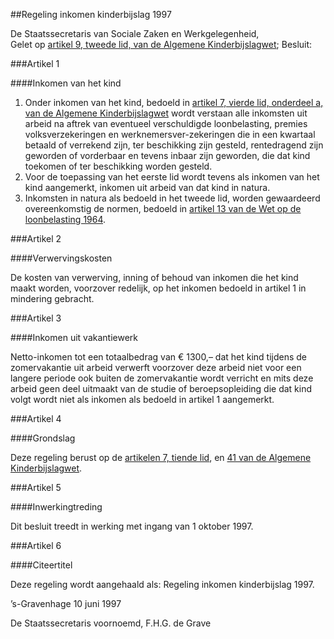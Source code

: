 <meta http-equiv='Content-Type' content='text/html; charset=utf-8' />

##Regeling inkomen kinderbijslag 1997 

De Staatssecretaris van Sociale Zaken en Werkgelegenheid,  
Gelet op [artikel 9, tweede lid, van de Algemene Kinderbijslagwet](../../../../../../wet/algemene/kinderbijslagwet/BWBR0002368/README.md);
Besluit:     

###Artikel  1  

####Inkomen van het kind

1.  Onder inkomen van het kind, bedoeld in [artikel 7, vierde lid, onderdeel a, van de Algemene Kinderbijslagwet](../../../../../../wet/algemene/kinderbijslagwet/BWBR0002368/README.md) wordt verstaan alle inkomsten uit arbeid na aftrek van eventueel verschuldigde loonbelasting, premies volksverzekeringen en werknemersver-zekeringen die in een kwartaal betaald of verrekend zijn, ter beschikking zijn gesteld, rentedragend zijn geworden of vorderbaar en tevens inbaar zijn geworden, die dat kind toekomen of ter beschikking worden gesteld.   
2.  Voor de toepassing van het eerste lid wordt tevens als inkomen van het kind aangemerkt, inkomen uit arbeid van dat kind in natura.   
3.  Inkomsten in natura als bedoeld in het tweede lid, worden gewaardeerd overeenkomstig de normen, bedoeld in [artikel 13 van de Wet op de loonbelasting 1964](../../../../../../wet/wet/op/de/loonbelasting/1964/BWBR0002471/README.md).   

###Artikel  2  

####Verwervingskosten

De kosten van verwerving, inning of behoud van inkomen die het kind maakt worden, voorzover redelijk, op het inkomen bedoeld in artikel 1 in mindering gebracht.  

###Artikel  3  

####Inkomen uit vakantiewerk

Netto-inkomen tot een totaalbedrag van € 1300,– dat het kind tijdens de zomervakantie uit arbeid verwerft voorzover deze arbeid niet voor een langere periode ook buiten de zomervakantie wordt verricht en mits deze arbeid geen deel uitmaakt van de studie of beroepsopleiding die dat kind volgt wordt niet als inkomen als bedoeld in artikel 1 aangemerkt.  

###Artikel  4  

####Grondslag

Deze regeling berust op de [artikelen 7, tiende lid](../../../../../../wet/algemene/kinderbijslagwet/BWBR0002368/README.md), en [41 van de Algemene Kinderbijslagwet](../../../../../../wet/algemene/kinderbijslagwet/BWBR0002368/README.md). 

###Artikel  5  

####Inwerkingtreding

Dit besluit treedt in werking met ingang van 1 oktober 1997.  

###Artikel  6  

####Citeertitel

Deze regeling wordt aangehaald als: Regeling inkomen kinderbijslag 1997. 

’s-Gravenhage 
10 juni 1997    

De 
Staatssecretaris voornoemd, 
F.H.G. de Grave      

